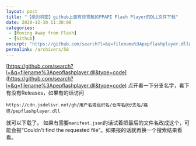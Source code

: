 ```yaml
---
layout: post
title: "【绝对机密】github上面有些零散的PPAPI Flash Player的DLL文件下载"
date: 2020-12-30 11:30:00
categories: 
 - [Moving Away from Flash]
 - [Github]
excerpt: "https://github.com/search?l=&q=filename%3Apepflashplayer.dll&type=code，点开看一下分支名字，看下有没有Releases，如果有的话访问https://cdn.jsdelivr.net/gh/用户名或组织名/仓库名@分支名/路径/pepflashplayer.dll就可以下载了。如果有需要manifest.json的话试着把最后的文件名改成这个，可能会报“Couldn't find the requested file”。如果报的话就再换一个搜索结果看看。"
permalink: /archivers/58
---
```


[https://github.com/search?l=&q=filename%3Apepflashplayer.dll&type=code](https://github.com/search?l=&q=filename%3Apepflashplayer.dll&type=code)
点开看一下分支名字，看下有没有Releases，如果有的话访问
```
https://cdn.jsdelivr.net/gh/用户名或组织名/仓库名@分支名/路径/pepflashplayer.dll
```
就可以下载了。
如果有需要```manifest.json```的话试着把最后的文件名改成这个，可能会报“Couldn't find the requested file”。如果报的话就再换一个搜索结果看看。